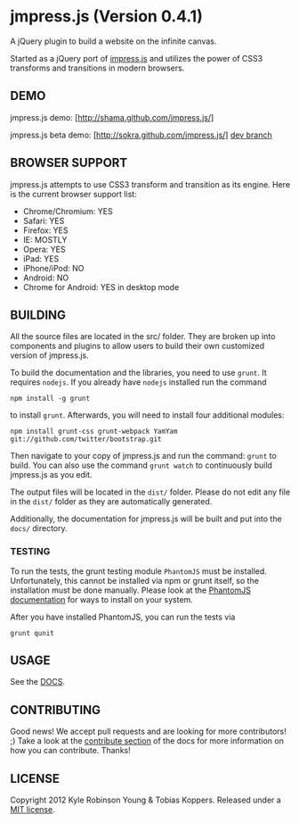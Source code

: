 # jmpress.js (Version 0.4.1)

A jQuery plugin to build a website on the infinite canvas.

Started as a jQuery port of [impress.js](https://github.com/bartaz/impress.js)
and utilizes the power of CSS3 transforms and transitions in modern browsers.

## DEMO

jmpress.js demo: [http://shama.github.com/jmpress.js/]

jmpress.js beta demo: [http://sokra.github.com/jmpress.js/] [dev branch](https://github.com/shama/jmpress.js/tree/dev)

## BROWSER SUPPORT

jmpress.js attempts to use CSS3 transform and transition as its engine.
Here is the current browser support list:

* Chrome/Chromium: YES
* Safari: YES
* Firefox: YES
* IE: MOSTLY
* Opera: YES
* iPad: YES
* iPhone/iPod: NO
* Android: NO
* Chrome for Android: YES in desktop mode

## BUILDING

All the source files are located in the src/ folder. They are broken up into components and plugins to allow users to build their own customized version of jmpress.js.

To build the documentation and the libraries, you need to use `grunt`. It requires `nodejs`. If you already have `nodejs` installed run the command
```
npm install -g grunt
```
to install `grunt`.
Afterwards, you will need to install four additional modules:
```
npm install grunt-css grunt-webpack YamYam git://github.com/twitter/bootstrap.git
```

Then navigate to your copy of jmpress.js and run the command: `grunt` to build. You can also use the command `grunt watch` to continuously build jmpress.js as you edit.

The output files will be located in the `dist/` folder. Please do not edit any file in the `dist/` folder as they are automatically generated.

Additionally, the documentation for jmpress.js will be built and put into the `docs/` directory.

### TESTING

To run the tests, the grunt testing module `PhantomJS` must be installed. Unfortunately, this cannot be installed via npm or grunt itself, so the installation
must be done manually. Please look at the [PhantomJS documentation](https://github.com/cowboy/grunt/blob/master/docs/faq.md#why-does-grunt-complain-that-phantomjs-isnt-installed-%E2%9A%91) for ways to install on your system.

After you have installed PhantomJS, you can run the tests via
```
grunt qunit
```


## USAGE

See the [DOCS](http://shama.github.com/jmpress.js/docs/).

## CONTRIBUTING

Good news! We accept pull requests and are looking for more contributors! ;)
Take a look at the
[contribute section](http://shama.github.com/jmpress.js/docs/#docs-contribute)
of the docs for more information on how you can contribute. Thanks!

## LICENSE

Copyright 2012 Kyle Robinson Young & Tobias Koppers. Released under a
[MIT license](http://www.opensource.org/licenses/mit-license.php).
